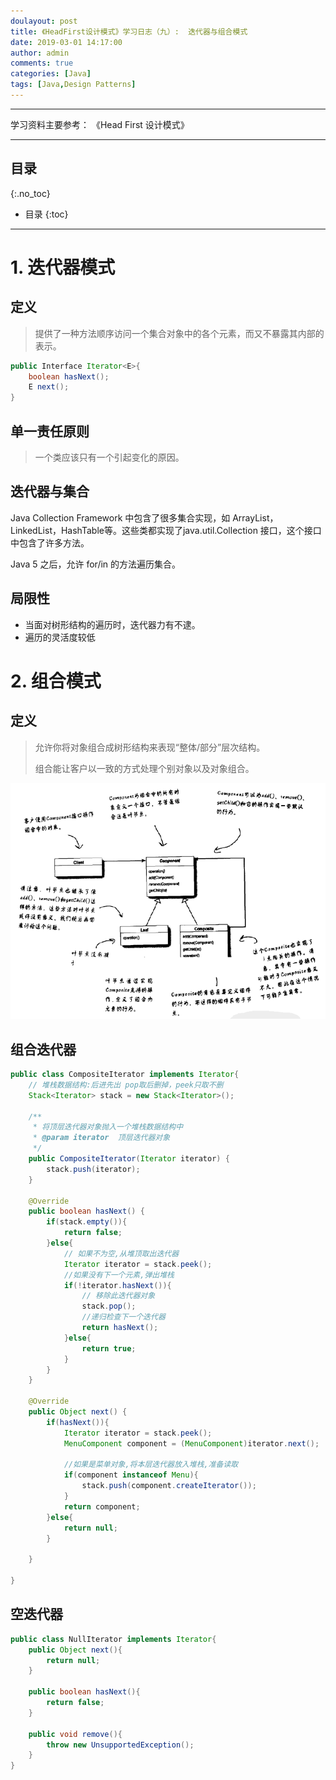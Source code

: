 ```yaml
---
doulayout: post
title: 《HeadFirst设计模式》学习日志（九）:	迭代器与组合模式
date: 2019-03-01 14:17:00
author: admin
comments: true
categories: [Java]
tags: [Java,Design Patterns]
---
```




<!-- more -->

------

学习资料主要参考： 《Head First 设计模式》

------

## 目录
{:.no_toc}

* 目录
{:toc}
------

# 1. 迭代器模式

## 定义

> 提供了一种方法顺序访问一个集合对象中的各个元素，而又不暴露其内部的表示。

```java
public Interface Iterator<E>{
    boolean hasNext();
    E next();
}
```

## 单一责任原则

> 一个类应该只有一个引起变化的原因。

## 迭代器与集合

Java Collection Framework 中包含了很多集合实现，如 ArrayList，LinkedList，HashTable等。这些类都实现了java.util.Collection 接口，这个接口中包含了许多方法。

Java 5 之后，允许 for/in 的方法遍历集合。

## 局限性

- 当面对树形结构的遍历时，迭代器力有不逮。
- 遍历的灵活度较低

# 2. 组合模式

## 定义

> 允许你将对象组合成树形结构来表现“整体/部分”层次结构。
>
> 组合能让客户以一致的方式处理个别对象以及对象组合。

[![](/images/posts/composite-pattern.png)](/images/posts/composite-pattern.png)

## 组合迭代器

```java
public class CompositeIterator implements Iterator{
    // 堆栈数据结构:后进先出 pop取后删掉，peek只取不删
    Stack<Iterator> stack = new Stack<Iterator>();

    /**
     * 将顶层迭代器对象抛入一个堆栈数据结构中
     * @param iterator  顶层迭代器对象
     */
    public CompositeIterator(Iterator iterator) {
        stack.push(iterator);
    }

    @Override
    public boolean hasNext() {
        if(stack.empty()){
            return false;
        }else{
            // 如果不为空,从堆顶取出迭代器
            Iterator iterator = stack.peek();
            //如果没有下一个元素,弹出堆栈
            if(!iterator.hasNext()){
                // 移除此迭代器对象
                stack.pop();
                //递归检查下一个迭代器
                return hasNext();
            }else{
                return true;
            }
        }
    }

    @Override
    public Object next() {
        if(hasNext()){
            Iterator iterator = stack.peek();
            MenuComponent component = (MenuComponent)iterator.next();

            //如果是菜单对象,将本层迭代器放入堆栈,准备读取
            if(component instanceof Menu){
                stack.push(component.createIterator());
            }
            return component;
        }else{
            return null;
        }

    }

}
```



## 空迭代器

```java
public class NullIterator implements Iterator{
    public Object next(){
        return null;
    }
    
    public boolean hasNext(){
        return false;
    }
    
    public void remove(){
        throw new UnsupportedException();
    }
}
```

